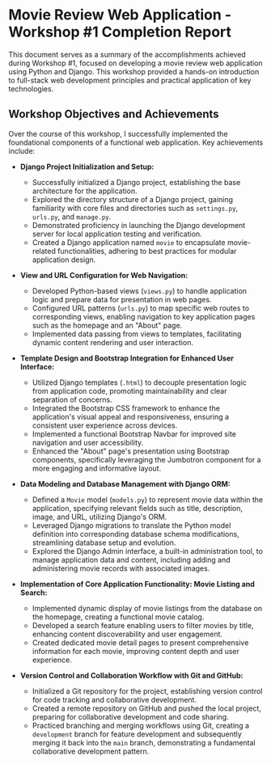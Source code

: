 # Movie Review Web Application - Workshop #1 Completion Report

This document serves as a summary of the accomplishments achieved during Workshop #1, focused on developing a movie review web application using Python and Django.  This workshop provided a hands-on introduction to full-stack web development principles and practical application of key technologies.

## Workshop Objectives and Achievements

Over the course of this workshop, I successfully implemented the foundational components of a functional web application. Key achievements include:

* **Django Project Initialization and Setup:**
    *  Successfully initialized a Django project, establishing the base architecture for the application.
    *  Explored the directory structure of a Django project, gaining familiarity with core files and directories such as `settings.py`, `urls.py`, and `manage.py`.
    *  Demonstrated proficiency in launching the Django development server for local application testing and verification.
    *  Created a Django application named `movie` to encapsulate movie-related functionalities, adhering to best practices for modular application design.

* **View and URL Configuration for Web Navigation:**
    *  Developed Python-based views (`views.py`) to handle application logic and prepare data for presentation in web pages.
    *  Configured URL patterns (`urls.py`) to map specific web routes to corresponding views, enabling navigation to key application pages such as the homepage and an "About" page.
    *  Implemented data passing from views to templates, facilitating dynamic content rendering and user interaction.

* **Template Design and Bootstrap Integration for Enhanced User Interface:**
    *  Utilized Django templates (`.html`) to decouple presentation logic from application code, promoting maintainability and clear separation of concerns.
    *  Integrated the Bootstrap CSS framework to enhance the application's visual appeal and responsiveness, ensuring a consistent user experience across devices.
    *  Implemented a functional Bootstrap Navbar for improved site navigation and user accessibility.
    *  Enhanced the "About" page's presentation using Bootstrap components, specifically leveraging the Jumbotron component for a more engaging and informative layout.

* **Data Modeling and Database Management with Django ORM:**
    *  Defined a `Movie` model (`models.py`) to represent movie data within the application, specifying relevant fields such as title, description, image, and URL, utilizing Django's ORM.
    *  Leveraged Django migrations to translate the Python model definition into corresponding database schema modifications, streamlining database setup and evolution.
    *  Explored the Django Admin interface, a built-in administration tool, to manage application data and content, including adding and administering movie records with associated images.

* **Implementation of Core Application Functionality: Movie Listing and Search:**
    *  Implemented dynamic display of movie listings from the database on the homepage, creating a functional movie catalog.
    *  Developed a search feature enabling users to filter movies by title, enhancing content discoverability and user engagement.
    *  Created dedicated movie detail pages to present comprehensive information for each movie, improving content depth and user experience.

* **Version Control and Collaboration Workflow with Git and GitHub:**
    *  Initialized a Git repository for the project, establishing version control for code tracking and collaborative development.
    *  Created a remote repository on GitHub and pushed the local project, preparing for collaborative development and code sharing.
    *  Practiced branching and merging workflows using Git, creating a `development` branch for feature development and subsequently merging it back into the `main` branch, demonstrating a fundamental collaborative development pattern.
